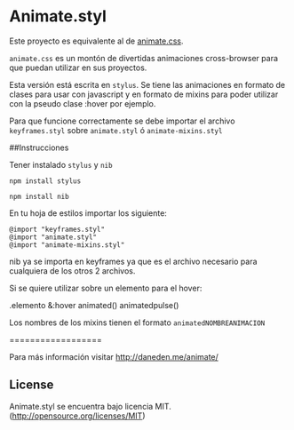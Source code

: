 Animate.styl
==================

Este proyecto es equivalente al de [animate.css](//github.com/daneden/animate.css).

`animate.css` es un montón de divertidas animaciones cross-browser para que puedan utilizar en sus proyectos.

Esta versión está escrita en `stylus`. Se tiene las animaciones en formato de clases para usar con javascript y en formato de mixins para poder utilizar con la pseudo clase :hover por ejemplo.

Para que funcione correctamente se debe importar el archivo `keyframes.styl` sobre `animate.styl` ó `animate-mixins.styl`

##Instrucciones

Tener instalado `stylus` y `nib`

`npm install stylus`

`npm install nib`

En tu hoja de estilos importar los siguiente:

    @import "keyframes.styl"
    @import "animate.styl"
    @import "animate-mixins.styl"

nib ya se importa en keyframes ya que es el archivo necesario para cualquiera de los otros 2 archivos.

Si se quiere utilizar sobre un elemento para el hover:

   .elemento
   	&:hover
   		animated()
		animatedpulse()

Los nombres de los mixins tienen el formato `animatedNOMBREANIMACION`

==================

Para más información visitar http://daneden.me/animate/

## License
Animate.styl se encuentra bajo licencia MIT. (http://opensource.org/licenses/MIT)
